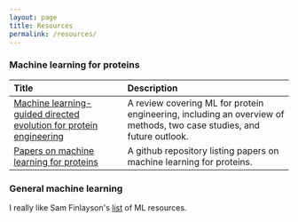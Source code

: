 ```yaml
---
layout: page
title: Resources
permalink: /resources/
---
```


### Machine learning for proteins

| Title      | Description |
| :----------- | :----------- |
| [Machine learning-guided directed evolution for protein engineering](https://arxiv.org/abs/1811.10775)      | A review covering ML for protein engineering, including an overview of methods, two case studies, and future outlook.      |
| [Papers on machine learning for proteins](https://github.com/yangkky/Machine-learning-for-proteins)   | A github repository listing papers on machine learning for proteins.         |

### General machine learning

I really like Sam Finlayson's [list](https://sgfin.github.io/learning-resources/#bayesML) of ML resources. 


